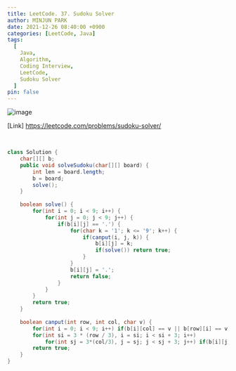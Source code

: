 ```yaml
---
title: LeetCode. 37. Sudoku Solver
author: MINJUN PARK
date: 2021-12-26 08:40:00 +0900
categories: [LeetCode, Java]
tags:
  [
    Java,
    Algorithm,
    Coding Interview,
    LeetCode,
    Sudoku Solver
  ]
pin: false
---
```


![image](https://user-images.githubusercontent.com/55131164/147395541-744d69fb-dc7f-4c11-b5d5-5180248f6a3b.png)


[Link] <https://leetcode.com/problems/sudoku-solver/>

<br>

```java
class Solution {
    char[][] b;
    public void solveSudoku(char[][] board) {
        int len = board.length;
        b = board;
        solve();
    }
    
    boolean solve() {
        for(int i = 0; i < 9; i++) {
            for(int j = 0; j < 9; j++) {
                if(b[i][j] == '.') {
                    for(char k = '1'; k <= '9'; k++) {
                        if(canput(i, j, k)) {
                            b[i][j] = k;
                            if(solve()) return true;
                        }
                    }
                    b[i][j] = '.';
                    return false;
                } 
            }
        }
        return true;
    }
                           
    boolean canput(int row, int col, char v) {
        for(int i = 0; i < 9; i++) if(b[i][col] == v || b[row][i] == v) return false;
        for(int si = 3 * (row / 3), i = si; i < si + 3; i++) 
            for(int sj = 3*(col/3), j = sj; j < sj + 3; j++) if(b[i][j] == v) return false;
        return true;
    }
}
```
